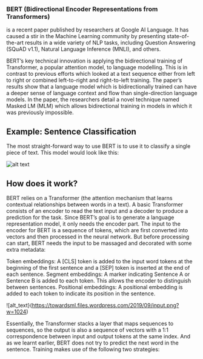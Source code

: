 ### BERT (Bidirectional Encoder Representations from Transformers)

is a recent paper published by researchers at Google AI Language. It has caused a stir in the Machine Learning community by presenting state-of-the-art results in a wide variety of NLP tasks, including Question Answering (SQuAD v1.1), Natural Language Inference (MNLI), and others.

BERT’s key technical innovation is applying the bidirectional training of Transformer, a popular attention model, to language modelling. This is in contrast to previous efforts which looked at a text sequence either from left to right or combined left-to-right and right-to-left training. The paper’s results show that a language model which is bidirectionally trained can have a deeper sense of language context and flow than single-direction language models. In the paper, the researchers detail a novel technique named Masked LM (MLM) which allows bidirectional training in models in which it was previously impossible.


## Example: Sentence Classification

The most straight-forward way to use BERT is to use it to classify a single piece of text. This model would look like this:

![alt text](http://jalammar.github.io/images/BERT-classification-spam.png)


## How does it work?
BERT relies on a Transformer (the attention mechanism that learns contextual relationships between words in a text). A basic Transformer consists of an encoder to read the text input and a decoder to produce a prediction for the task. Since BERT’s goal is to generate a language representation model, it only needs the encoder part. The input to the encoder for BERT is a sequence of tokens, which are first converted into vectors and then processed in the neural network. But before processing can start, BERT needs the input to be massaged and decorated with some extra metadata:

Token embeddings: A [CLS] token is added to the input word tokens at the beginning of the first sentence and a [SEP] token is inserted at the end of each sentence.
Segment embeddings: A marker indicating Sentence A or Sentence B is added to each token. This allows the encoder to distinguish between sentences.
Positional embeddings: A positional embedding is added to each token to indicate its position in the sentence.

![alt_text}(https://towardsml.files.wordpress.com/2019/09/input.png?w=1024)


 Essentially, the Transformer stacks a layer that maps sequences to sequences, so the output is also a sequence of vectors with a 1:1 correspondence between input and output tokens at the same index. And as we learnt earlier, BERT does not try to predict the next word in the sentence. Training makes use of the following two strategies:

